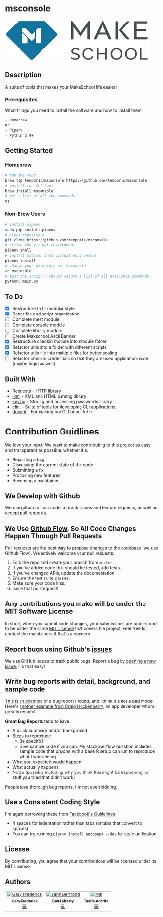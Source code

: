 # msconsole

<img src="docs/media/make_logo_new.png" title="Makeschool Icon"></a>

## Description

A suite of tools that makes your MakeSchool life easier!

### Prerequisites

What things you need to install the software and how to install them

```bash
- Homebrew
or
- Pipenv
- Python 3.4+
```

## Getting Started

### Homebrew

```bash
# tap the repo
brew tap tempor1s/msconsole https://github.com/tempor1s/msconsole
# install the CLI tool
brew install msconsole
# get a list of all the commands
ms
```

### Non-Brew Users

```bash
# install pipenv
sudo pip install pipenv
# clone repository
git clone https://github.com/tempor1s/msconsole
# active the virtual enviornment
pipenv shell
# install modules into virtual environment
pipenv install
# change your directory to `msconsole`
cd msconsole
# test the script - should return a list of all available commands
python3 main.py
```

## To Do

-   [x] Restructure to fit modular style
-   [x] Better file and script organization
-   [ ] Complete meet module
-   [ ] Complete console module
-   [ ] Complete library module
-   [ ] Create Makschool Ascii Banner
-   [x] Restructure checkin module into module folder
-   [x] Refactor utils into a folder with different scripts
-   [x] Refactor utils file into multiple files for better scaling
-   [ ] Refactor checkin credentials so that they are used application-wide (maybe login as well)

## Built With

-   [Requests](https://2.python-requests.org/en/master/) - HTTP library
-   [lxml](https://lxml.de/) - XML and HTML parsing library
-   [keying](https://pypi.org/project/keyring/) - Storing and accessing passwords library
-   [clint](https://pypi.org/project/clint/) - Suite of tools for developing CLI applications.
-   [docopt](http://docopt.org/) - For making our CLI beautiful :)

# Contribution Guidlines

We love your input! We want to make contributing to this project as easy and transparent as possible, whether it's:

-   Reporting a bug
-   Discussing the current state of the code
-   Submitting a fix
-   Proposing new features
-   Becoming a maintainer

## We Develop with Github

We use github to host code, to track issues and feature requests, as well as accept pull requests.

## We Use [Github Flow](https://guides.github.com/introduction/flow/index.html), So All Code Changes Happen Through Pull Requests

Pull requests are the best way to propose changes to the codebase (we use [Github Flow](https://guides.github.com/introduction/flow/index.html)). We actively welcome your pull requests:

1. Fork the repo and create your branch from `master`.
2. If you've added code that should be tested, add tests.
3. If you've changed APIs, update the documentation.
4. Ensure the test suite passes.
5. Make sure your code lints.
6. Issue that pull request!

## Any contributions you make will be under the MIT Software License

In short, when you submit code changes, your submissions are understood to be under the same [MIT License](http://choosealicense.com/licenses/mit/) that covers the project. Feel free to contact the maintainers if that's a concern.

## Report bugs using Github's [issues](https://github.com/briandk/transcriptase-atom/issues)

We use GitHub issues to track public bugs. Report a bug by [opening a new issue](); it's that easy!

## Write bug reports with detail, background, and sample code

[This is an example](http://stackoverflow.com/q/12488905/180626) of a bug report I found, and I think it's not a bad model. Here's [another example from Craig Hockenberry](http://www.openradar.me/11905408), an app developer whom I greatly respect.

**Great Bug Reports** tend to have:

-   A quick summary and/or background
-   Steps to reproduce
    -   Be specific!
    -   Give sample code if you can. [My stackoverflow question](http://stackoverflow.com/q/12488905/180626) includes sample code that _anyone_ with a base R setup can run to reproduce what I was seeing
-   What you expected would happen
-   What actually happens
-   Notes (possibly including why you think this might be happening, or stuff you tried that didn't work)

People _love_ thorough bug reports. I'm not even kidding.

## Use a Consistent Coding Style

I'm again borrowing these from [Facebook's Guidelines](https://github.com/facebook/draft-js/blob/a9316a723f9e918afde44dea68b5f9f39b7d9b00/CONTRIBUTING.md)

-   4 spaces for indentation rather than tabs (or tabs that convert to spaces)
-   You can try running `pipenv install autopep8 --dev` for style unification

## License

By contributing, you agree that your contributions will be licensed under its MIT License.

## Authors

<table>
  <tr>
    <td align="center"><a href="https://github.com/imthaghost"><img src="https://avatars3.githubusercontent.com/u/46610773?s=460&v=4" width="75px;" alt="Gary Frederick"/><br /><sub><b>Gary Frederick</b></sub></a><br /><a href="https://github.com/kefranabg/readme-md-generator/commits?author=kefranabg" title="Code">💻</a></td>
    <td align="center"><a href="https://github.com/imthaghost"><img src="https://avatars3.githubusercontent.com/u/29741401?s=460&v=4" width="75px;" alt="Yann Bertrand"/><br /><sub><b>Ben Lafferty</b></sub></a><br /><a href="https://github.com/kefranabg/readme-md-generator/commits?author=yannbertrand" title="Code">💻</a></td>
    <td align="center"><a href="https://github.com/imthaghost"><img src="https://avatars3.githubusercontent.com/u/5863693?s=460&v=4" width="75px;" alt="Nik"/><br /><sub><b>Tasfia Addrita</b></sub></a><br /><a href="https://github.com/kefranabg/readme-md-generator/commits?author=NikxDa" title="Code">💻</a></td>
  </tr>

